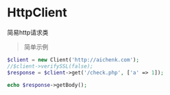 # HttpClient
简易http请求类

> 简单示例
```php
$client = new Client('http://aichenk.com');
//$client->verifySSL(false);
$response = $client->get('/check.php', ['a' => 1]);
 
echo $response->getBody();
```